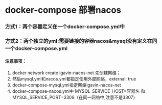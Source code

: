 # docker-compose 部署nacos

### 方式1：两个容器定义在一个docker-compose.yml中

### 方式2：两个独立的yml:需要链接的容器nacos&mysql没有定义在同一个docker-compose.yml

#### 注意事项：

1. docker network create igavin-nacos-net 先创建网络；
1. 然后mysql.yml和nacos.yml都指定使用外部网络，external: true
1. docker-compose-mysql.yml指定网络igavin-nacos-net
1. docker-compose-nacos.yml中 MYSQL_SERVICE_HOST=容器名 和 MYSQL_SERVICE_PORT=3306（在同一网络中,注意不是3307）

